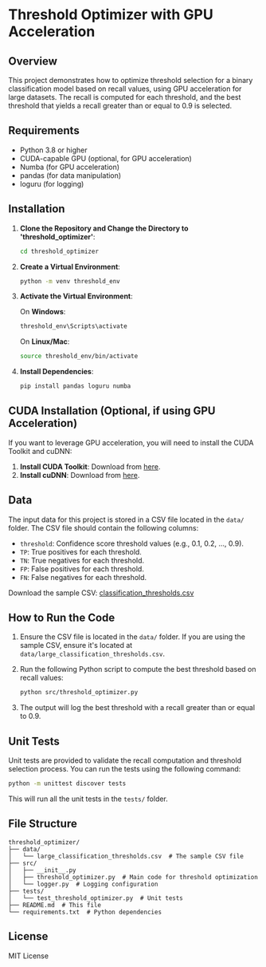 
# Threshold Optimizer with GPU Acceleration

## Overview

This project demonstrates how to optimize threshold selection for a binary classification model based on recall values, using GPU acceleration for large datasets. The recall is computed for each threshold, and the best threshold that yields a recall greater than or equal to 0.9 is selected.

## Requirements

- Python 3.8 or higher
- CUDA-capable GPU (optional, for GPU acceleration)
- Numba (for GPU acceleration)
- pandas (for data manipulation)
- loguru (for logging)

## Installation

1. **Clone the Repository and Change the Directory to 'threshold_optimizer'**:
    ```bash
    cd threshold_optimizer
    ```

2. **Create a Virtual Environment**:
    ```bash
    python -m venv threshold_env
    ```

3. **Activate the Virtual Environment**:

    On **Windows**:
    ```bash
    threshold_env\Scripts\activate
    ```

    On **Linux/Mac**:
    ```bash
    source threshold_env/bin/activate
    ```

4. **Install Dependencies**:
    ```bash
    pip install pandas loguru numba
    ```

## CUDA Installation (Optional, if using GPU Acceleration)

If you want to leverage GPU acceleration, you will need to install the CUDA Toolkit and cuDNN:

1. **Install CUDA Toolkit**: Download from [here](https://developer.nvidia.com/cuda-downloads).
2. **Install cuDNN**: Download from [here](https://developer.nvidia.com/cudnn).

## Data

The input data for this project is stored in a CSV file located in the `data/` folder. The CSV file should contain the following columns:

- `threshold`: Confidence score threshold values (e.g., 0.1, 0.2, ..., 0.9).
- `TP`: True positives for each threshold.
- `TN`: True negatives for each threshold.
- `FP`: False positives for each threshold.
- `FN`: False negatives for each threshold.

Download the sample CSV: [classification_thresholds.csv](./data/classification_thresholds.csv)

## How to Run the Code

1. Ensure the CSV file is located in the `data/` folder. If you are using the sample CSV, ensure it's located at `data/large_classification_thresholds.csv`.
2. Run the following Python script to compute the best threshold based on recall values:

    ```bash
    python src/threshold_optimizer.py
    ```

3. The output will log the best threshold with a recall greater than or equal to 0.9.

## Unit Tests

Unit tests are provided to validate the recall computation and threshold selection process. You can run the tests using the following command:

```bash
python -m unittest discover tests
```

This will run all the unit tests in the `tests/` folder.

## File Structure

```
threshold_optimizer/
├── data/
│   └── large_classification_thresholds.csv  # The sample CSV file
├── src/
│   ├── __init__.py
│   ├── threshold_optimizer.py  # Main code for threshold optimization
│   └── logger.py  # Logging configuration
├── tests/
│   └── test_threshold_optimizer.py  # Unit tests
├── README.md  # This file
└── requirements.txt  # Python dependencies
```

## License

MIT License

